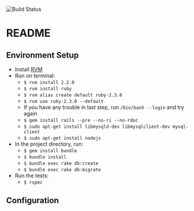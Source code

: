 ![Build Status](https://gitlab.com/smart-city-platform/data_collector/badges/master/build.svg)

# README

## Environment Setup

* Install <a href="https://rvm.io/rvm/install">RVM</a>
* Run on terminal: 
  * ```$ rvm install 2.2.0```
  * ```$ rvm install ruby```  
  * ```$ rvm alias create default ruby-2.3.0```
  * ```$ rvm use ruby-2.3.0 --default```
  * If you have any trouble in last step, run ```/bin/bash --login``` and try again
  * ```$ gem install rails --pre --no-ri --no-rdoc```
  * ```$ sudo apt-get install libmysqld-dev libmysqlclient-dev mysql-client```
  * ```$ sudo apt-get install nodejs```
* In the project directory, run:
  * ```$ gem install bundle```
  * ```$ bundle install```
  * ```$ bundle exec rake db:create```
  * ```$ bundle exec rake db:migrate```
* Run the tests:
  * ```$ rspec```

## Configuration